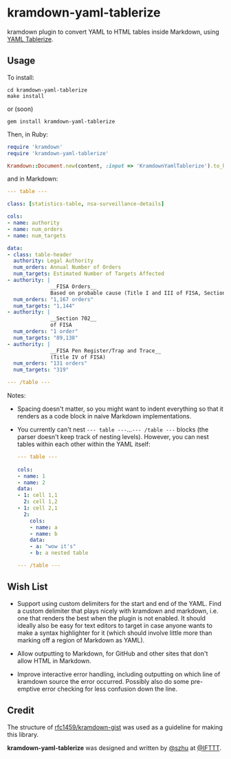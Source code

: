kramdown-yaml-tablerize
=======================

kramdown plugin to convert YAML to HTML tables inside Markdown, using [YAML Tablerize](https://github.com/IFTTT/kramdown-yaml-tablerize).


Usage
-----

To install:

```shell
cd kramdown-yaml-tablerize
make install
```

or (soon)

```shell
gem install kramdown-yaml-tablerize
```

Then, in Ruby:

```ruby
require 'kramdown'
require 'kramdown-yaml-tablerize'

Kramdown::Document.new(content, :input => 'KramdownYamlTablerize').to_html
```

and in Markdown:

```yaml
--- table ---

class: [statistics-table, nsa-surveillance-details]

cols:
- name: authority
- name: num_orders
- name: num_targets

data:
- class: table-header
  authority: Legal Authority
  num_orders: Annual Number of Orders
  num_targets: Estimated Number of Targets Affected
- authority: |
              __FISA Orders__  
              Based on probable cause (Title I and III of FISA, Sections 703 and 704 of FISA)
  num_orders: "1,167 orders"
  num_targets: "1,144"
- authority: |
              __Section 702__  
              of FISA
  num_orders: "1 order"
  num_targets: "89,138"
- authority: |
              __FISA Pen Register/Trap and Trace__  
              (Title IV of FISA)
  num_orders: "131 orders"
  num_targets: "319"

--- /table ---
```

Notes:

- Spacing doesn't matter, so you might want to indent everything so that it renders as a code block in naive Markdown implementations.

- You currently can't nest `--- table ---`…`--- /table ---` blocks (the parser doesn't keep track of nesting levels). However, you can nest tables within each other within the YAML itself:

	```yaml
	--- table ---
		
	cols:
	- name: 1
	- name: 2
	data:
	- 1: cell 1,1
	  2: cell 1,2
	- 1: cell 2,1
	  2:
	    cols:
	    - name: a
	    - name: b
	    data:
	    - a: "wow it's"
	    - b: a nested table

	--- /table ---
	```

Wish List
---------

- Support using custom delimiters for the start and end of the YAML. Find a custom delimiter that plays nicely with kramdown and markdown, i.e. one that renders the best when the plugin is not enabled. It should ideally also be easy for text editors to target in case anyone wants to make a syntax highlighter for it (which should involve little more than marking off a region of Markdown as YAML).

- Allow outputting to Markdown, for GitHub and other sites that don't allow HTML in Markdown.

- Improve interactive error handling, including outputting on which line of kramdown source the error occurred. Possibly also do some pre-emptive error checking for less confusion down the line.

Credit
------

The structure of [rfc1459/kramdown-gist](https://github.com/rfc1459/kramdown-gist) was used as a guideline for making this library.

**kramdown-yaml-tablerize** was designed and written by [@szhu](https://github.com/szhu) at [@IFTTT](https://github.com/IFTTT).
